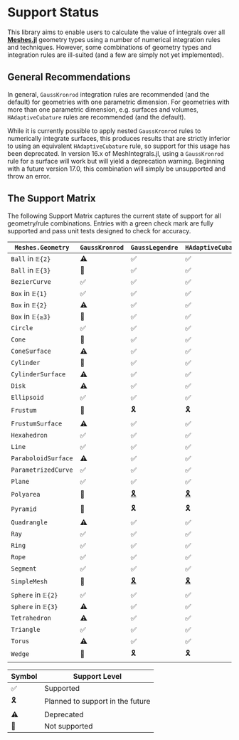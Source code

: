 # Support Status

This library aims to enable users to calculate the value of integrals over all
[**Meshes.jl**](https://github.com/JuliaGeometry/Meshes.jl) geometry types using
a number of numerical integration rules and techniques. However, some combinations
of geometry types and integration rules are ill-suited (and a few are simply not
yet implemented).

## General Recommendations

In general, `GaussKronrod` integration rules are recommended (and the default) for
geometries with one parametric dimension. For geometries with more than one
parametric dimension, e.g. surfaces and volumes, `HAdaptiveCubature` rules are
recommended (and the default).

While it is currently possible to apply nested `GaussKronrod` rules to numerically
integrate surfaces, this produces results that are strictly inferior to using an
equivalent `HAdaptiveCubature` rule, so support for this usage has been deprecated.
In version 16.x of MeshIntegrals.jl, using a `GaussKronrod` rule for a surface
will work but will yield a deprecation warning. Beginning with a future version
17.0, this combination will simply be unsupported and throw an error.

## The Support Matrix

The following Support Matrix captures the current state of support for all geometry/rule
combinations. Entries with a green check mark are fully supported and pass unit tests
designed to check for accuracy.

| `Meshes.Geometry` | `GaussKronrod` | `GaussLegendre` | `HAdaptiveCubature` |
|----------|----------------|---------------|---------------------|
| `Ball` in `𝔼{2}` | ⚠️ | ✅ | ✅ |
| `Ball` in `𝔼{3}` | 🛑 | ✅ | ✅ |
| `BezierCurve` | ✅ | ✅ | ✅ |
| `Box` in `𝔼{1}` | ✅ | ✅ | ✅ |
| `Box` in `𝔼{2}` | ⚠️ | ✅ | ✅ |
| `Box` in `𝔼{≥3}` | 🛑 | ✅ | ✅ |
| `Circle` | ✅ | ✅ | ✅ |
| `Cone` | 🛑 | ✅ | ✅ |
| `ConeSurface` | ⚠️ | ✅ | ✅ |
| `Cylinder` | 🛑 | ✅ | ✅ |
| `CylinderSurface` | ⚠️ | ✅ | ✅ |
| `Disk` | ⚠️ | ✅ | ✅ |
| `Ellipsoid` | ✅ | ✅ | ✅ |
| `Frustum` | 🛑 | 🎗️ | 🎗️ |
| `FrustumSurface` | ⚠️ | ✅ | ✅ |
| `Hexahedron` | ✅ | ✅ | ✅ |
| `Line` | ✅ | ✅ | ✅ |
| `ParaboloidSurface` | ⚠️ | ✅ | ✅ |
| `ParametrizedCurve` | ✅ | ✅ | ✅ |
| `Plane` | ✅ | ✅ | ✅ |
| `Polyarea` | 🛑 | [🎗️](https://github.com/JuliaGeometry/MeshIntegrals.jl/issues/28) | [🎗️](https://github.com/JuliaGeometry/MeshIntegrals.jl/issues/28) |
| `Pyramid` | 🛑 | 🎗️ | 🎗️ |
| `Quadrangle` | ⚠️ | ✅ | ✅ |
| `Ray` | ✅ | ✅ | ✅ |
| `Ring` | ✅ | ✅ | ✅ |
| `Rope` | ✅ | ✅ | ✅ |
| `Segment` | ✅ | ✅ | ✅ |
| `SimpleMesh` | 🛑 | [🎗️](https://github.com/JuliaGeometry/MeshIntegrals.jl/issues/27) | [🎗️](https://github.com/JuliaGeometry/MeshIntegrals.jl/issues/27) |
| `Sphere` in `𝔼{2}` | ✅ | ✅ | ✅ |
| `Sphere` in `𝔼{3}` | ⚠️ | ✅ | ✅ |
| `Tetrahedron` | ⚠️ | ✅ | ✅ |
| `Triangle` | ✅ | ✅ | ✅ |
| `Torus` | ⚠️ | ✅ | ✅ |
| `Wedge` | 🛑 | 🎗️ | 🎗️ |

| Symbol | Support Level |
|--------|---------|
| ✅ | Supported |
| 🎗️ | Planned to support in the future |
| ⚠️ | Deprecated |
| 🛑 | Not supported |